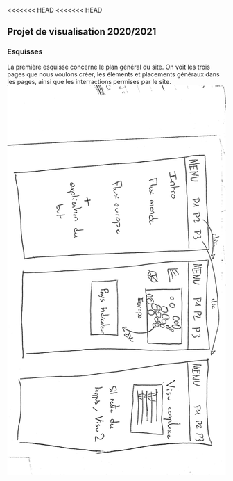 <<<<<<< HEAD
<<<<<<< HEAD
## Projet de visualisation 2020/2021

### Esquisses

La première esquisse concerne le plan général du site. On voit les trois pages que nous voulons créer, les éléments et placements généraux dans les pages, ainsi que les interractions permises par le site.
![Image](./wiki/visuDVgeneral.jpg)

